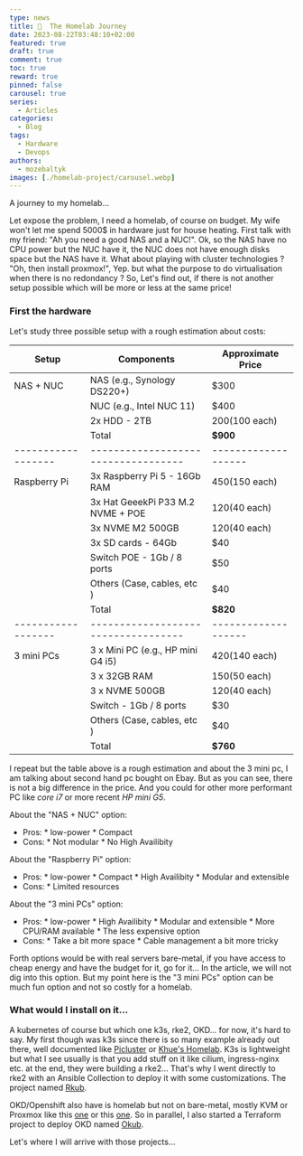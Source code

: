 ```yaml
---
type: news 
title: 🚀  The Homelab Journey
date: 2023-08-22T03:48:10+02:00
featured: true
draft: true
comment: true
toc: true
reward: true
pinned: false
carousel: true
series:
  - Articles
categories:
  - Blog
tags:
  - Hardware
  - Devops
authors:
  - mozebaltyk
images: [./homelab-project/carousel.webp]
---
```


A journey to my homelab...

<!--more-->

Let expose the problem, I need a homelab, of course on budget. My wife won't let me spend 5000$ in hardware just for house heating. First talk with my friend: "Ah you need a good NAS and a NUC!".
Ok, so the NAS have no CPU power but the NUC have it, the NUC does not have enough disks space but the NAS have it. What about playing with cluster technologies ? "Oh, then install proxmox!", Yep. but what the purpose to do virtualisation when there is no redondancy ?
So, Let's find out, if there is not another setup possible which will be more or less at the same price!

### First the hardware

Let's study three possible setup with a rough estimation about costs:

| Setup            | Components                        | Approximate Price |
|------------------|-----------------------------------|-------------------|
| NAS + NUC        | NAS (e.g., Synology DS220+)       | $300              |
|                  | NUC (e.g., Intel NUC 11)          | $400              |
|                  | 2x HDD - 2TB                      | $200 ($100 each)  |
|                  | Total                             | **$900**          |
|------------------|-----------------------------------|-------------------|
| Raspberry Pi     | 3x Raspberry Pi 5 - 16Gb RAM      | $450 ($150 each)  |
|                  | 3x Hat GeeekPi P33 M.2 NVME + POE | $120 ($40 each)   |
|                  | 3x NVME M2 500GB                  | $120 ($40 each)   |
|                  | 3x SD cards - 64Gb                | $40               |
|                  | Switch POE - 1Gb / 8 ports        | $50               |
|                  | Others (Case, cables, etc )       | $40               |
|                  | Total                             | **$820**          |
|------------------|-----------------------------------|-------------------|
| 3 mini PCs       | 3 x Mini PC (e.g., HP mini G4 i5) | $420 ($140 each)  |
|                  | 3 x 32GB RAM                      | $150 ($50 each)   |
|                  | 3 x NVME 500GB                    | $120 ($40 each)   |
|                  | Switch - 1Gb / 8 ports            | $30               |
|                  | Others (Case, cables, etc )       | $40               |
|                  | Total                             | **$760**          |

I repeat but the table above is a rough estimation and about the 3 mini pc, I am talking about second hand pc bought on Ebay. 
But as you can see, there is not a big difference in the price. And you could for other more performant PC like *core i7* or more recent *HP mini G5*. 

About the "NAS + NUC" option:
  - Pros:
        * low-power
        * Compact
  - Cons:
        * Not modular 
        * No High Availibity

About the "Raspberry Pi" option:
  - Pros:
        * low-power
        * Compact
        * High Availibity
        * Modular and extensible
  - Cons:
        * Limited resources

About the "3 mini PCs" option:
  - Pros:
        * low-power
        * High Availibity
        * Modular and extensible
        * More CPU/RAM available
        * The less expensive option
  - Cons:
        * Take a bit more space
        * Cable management a bit more tricky 

Forth options would be with real servers bare-metal, if you have access to cheap energy and have the budget for it, go for it... In the article, we will not dig into this option. But my point here is the "3 mini PCs" option can be much fun option and not so costly for a homelab.

### What would I install on it...

A kubernetes of course but which one k3s, rke2, OKD... for now, it's hard to say. My first though was k3s since there is so many example already out there, well documented like [Picluster](https://picluster.ricsanfre.com/docs/home/) or 
[Khue's Homelab](https://homelab.khuedoan.com/). K3s is lightweight but what I see usually is that you add stuff on it like cilium, ingress-nginx etc. at the end, they were building a rke2... That's why I went directly to rke2 with an Ansible Collection to deploy it with some customizations. The project named [Rkub](https://github.com/MozeBaltyk/Rkub).

OKD/Openshift also have is homelab but not on bare-metal, mostly KVM or Proxmox like this [one](https://github.com/amrut-asm/homelab) or this [one](https://github.com/sawa2d2/k8s-on-kvm). So in parallel, I also started a Terraform project to deploy OKD named [Okub](https://github.com/MozeBaltyk/Okub).

Let's where I will arrive with those projects... 